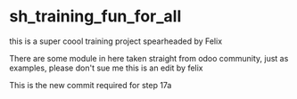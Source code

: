 # sh_training_fun_for_all
this is a super coool training project spearheaded by Felix

There are some module in here taken straight from odoo community, just as examples, please don't sue me this is an edit by felix

This is the new commit required for step 17a
